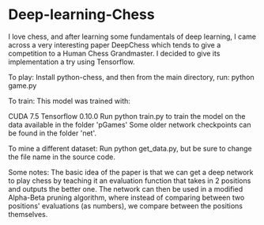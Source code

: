 # Deep-learning-Chess
I love chess, and after learning some fundamentals of deep learning, I came across a very interesting paper DeepChess which tends to give a competition to a Human Chess Grandmaster. I decided to give its implementation a try using Tensorflow.

To play: Install python-chess, and then from the main directory, run: python game.py

To train: This model was trained with:

CUDA 7.5
Tensorflow 0.10.0
Run python train.py to train the model on the data available in the folder 'pGames' Some older network checkpoints can be found in the folder 'net'.

To mine a different dataset: Run python get_data.py, but be sure to change the file name in the source code.

Some notes: The basic idea of the paper is that we can get a deep network to play chess by teaching it an evaluation function that takes in 2 positions and outputs the better one. The network can then be used in a modified Alpha-Beta pruning algorithm, where instead of comparing between two positions' evaluations (as numbers), we compare between the positions themselves.
